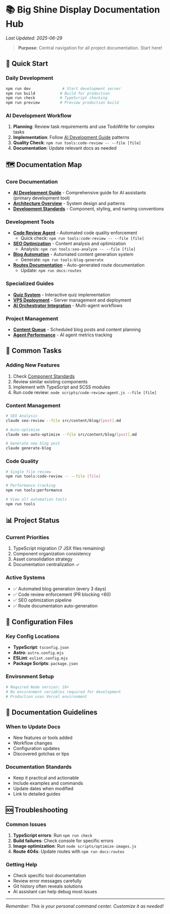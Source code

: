 # 📚 Big Shine Display Documentation Hub

*Last Updated: 2025-06-29*

> **Purpose**: Central navigation for all project documentation. Start here!

## 🚀 Quick Start

### Daily Development
```bash
npm run dev              # Start development server
npm run build           # Build for production
npm run check           # TypeScript checking
npm run preview         # Preview production build
```

### AI Development Workflow
1. **Planning**: Review task requirements and use TodoWrite for complex tasks
2. **Implementation**: Follow [AI Development Guide](./CLAUDE.md) patterns
3. **Quality Check**: `npm run tools:code-review -- --file [file]`
4. **Documentation**: Update relevant docs as needed

## 🗺️ Documentation Map

### Core Documentation
- **[AI Development Guide](./CLAUDE.md)** - Comprehensive guide for AI assistants (primary development tool)
- **[Architecture Overview](./CLAUDE.md#architecture-overview)** - System design and patterns
- **[Development Standards](/src/development-standards/)** - Component, styling, and naming conventions

### Development Tools
- **[Code Review Agent](./CODE_REVIEW_AGENT.md)** - Automated code quality enforcement
  - Quick check: `npm run tools:code-review -- --file [file]`
- **[SEO Optimization](./SEO_QUICK_REFERENCE.md)** - Content analysis and optimization
  - Analysis: `npm run tools:seo-analyze -- --file [file]`
- **[Blog Automation](./BLOG_AUTOMATION_README.md)** - Automated content generation system
  - Generate: `npm run tools:blog-generate`
- **[Routes Documentation](./ROUTES.md)** - Auto-generated route documentation
  - Update: `npm run docs:routes`

### Specialized Guides
- **[Quiz System](/src/components/quiz/CLAUDE.md)** - Interactive quiz implementation
- **[VPS Deployment](/vps-scripts/README.md)** - Server management and deployment
- **[AI Orchestrator Integration](./AI_ORCHESTRATOR_INTEGRATION.md)** - Multi-agent workflows

### Project Management
- **[Content Queue](./content-queue.json)** - Scheduled blog posts and content planning
- **[Agent Performance](./agent-performance.json)** - AI agent metrics tracking

## 🎯 Common Tasks

### Adding New Features
1. Check [Component Standards](/src/development-standards/standards/component-standards.md)
2. Review similar existing components
3. Implement with TypeScript and SCSS modules
4. Run code review: `node scripts/code-review-agent.js --file [file]`

### Content Management
```bash
# SEO Analysis
claude seo-review --file src/content/blog/[post].md

# Auto-optimize
claude seo-auto-optimize --file src/content/blog/[post].md

# Generate new blog post
claude generate-blog
```

### Code Quality
```bash
# Single file review
npm run tools:code-review -- --file [file]

# Performance tracking
npm run tools:performance

# View all automation tools
npm run tools
```

## 📊 Project Status

### Current Priorities
1. TypeScript migration (7 JSX files remaining)
2. Component organization consistency
3. Asset consolidation strategy
4. Documentation centralization ✓

### Active Systems
- ✅ Automated blog generation (every 3 days)
- ✅ Code review enforcement (PR blocking <60)
- ✅ SEO optimization pipeline
- ✅ Route documentation auto-generation

## 🔧 Configuration Files

### Key Config Locations
- **TypeScript**: `tsconfig.json`
- **Astro**: `astro.config.mjs`
- **ESLint**: `eslint.config.mjs`
- **Package Scripts**: `package.json`

### Environment Setup
```bash
# Required Node version: 18+
# No environment variables required for development
# Production uses Vercel environment
```

## 📝 Documentation Guidelines

### When to Update Docs
- New features or tools added
- Workflow changes
- Configuration updates
- Discovered gotchas or tips

### Documentation Standards
- Keep it practical and actionable
- Include examples and commands
- Update dates when modified
- Link to detailed guides

## 🆘 Troubleshooting

### Common Issues
1. **TypeScript errors**: Run `npm run check`
2. **Build failures**: Check console for specific errors
3. **Image optimization**: Run `node scripts/optimize-images.js`
4. **Route 404s**: Update routes with `npm run docs:routes`

### Getting Help
- Check specific tool documentation
- Review error messages carefully
- Git history often reveals solutions
- AI assistant can help debug most issues

---

*Remember: This is your personal command center. Customize it as needed!*